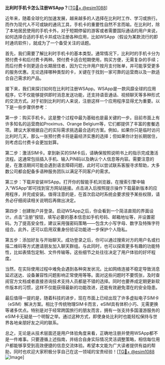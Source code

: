 **比利时手机卡怎么注册WSApp？**[[TG💪+ @esim1088](https://t.me/s/esim1088)]

近年来，随着全球化的加速发展，越来越多的人选择在比利时工作、学习或旅行。而作为现代人不可或缺的通讯工具，手机卡的重要性自然不言而喻。在比利时，除了本地居民使用的手机卡外，对于短期停留的游客或者需要国际通话的用户来说，如何选择合适的手机卡并成功注册各种应用，比如WSApp（假设为某款流行的即时通讯软件），就成为了一个备受关注的话题。

首先，我们需要了解比利时手机卡的基本类型。通常情况下，比利时的手机卡分为预付费卡和后付费卡两种。预付费卡适合短期使用，购买方便，无需复杂的手续；而后付费卡则更适合长期居住者，因为它允许用户按月支付账单，并可能享受更多的服务优惠。无论选择哪种类型的卡，关键在于找到一家可靠的运营商以及一款适合自己需求的产品。

接下来，我们来探讨如何在比利时注册WSApp。WSApp是一款风靡全球的应用程序，它不仅能够提供即时消息发送功能，还支持语音通话、视频聊天等多种形式的交流方式。对于初到比利时的人来说，注册这样一个应用程序显得尤为重要。以下是一些步骤供参考：

第一步：购买手机卡。这是整个过程中最为基础也是最关键的一步。目前市面上有许多知名的运营商如Proximus、Orange Belgium等，它们都提供了丰富的套餐选项。建议大家根据自己的实际需求挑选最合适的方案。例如，如果你只是临时访问比利时几天，那么一张预付费卡将是最经济实惠的选择；但如果你计划长期居住，则考虑后付费卡会更加划算。

第二步：激活SIM卡。拿到新买的SIM卡后，请确保按照说明书上的指示完成激活流程。这通常包括插入手机、输入PIN码以及确认个人信息等内容。需要注意的是，在激活期间可能会遇到语言障碍问题，此时可以尝试联系客服寻求帮助，大多数公司都会配备多语种服务团队以满足不同客户的需求。

第三步：下载并安装WSApp。打开你的智能手机浏览器，在搜索引擎中输入“WSApp”即可找到官方网站链接。点击进入后按照提示操作下载最新版本的应用程序，并完成安装。值得注意的是，在首次启动时系统会要求授予某些权限，请务必仔细阅读相关说明后再做出决定。

第四步：创建账户并登录。启动WSApp之后，你会看到一个简洁直观的界面设计。点击“注册”按钮，填写必要的基本信息如手机号码、邮箱地址等，并设置密码。为了提高安全性，建议采用强密码策略——包含大小写字母、数字及特殊字符组合。此外，还可以启用双重身份验证功能进一步保护个人隐私。

第五步：添加好友与开始聊天。成功登录之后，你可以通过搜索对方的用户名或扫描二维码等方式邀请朋友加入聊天群组。与此同时，也可以探索更多有趣的功能特性，比如表情包定制、文件传输等。这些细节之处往往决定了用户体验的好坏程度。

当然，在实际使用过程中难免会遇到各种突发状况。比如网络连接不稳定导致消息延迟送达、设备兼容性问题影响正常使用等等。面对这些问题时不要慌张，及时查阅官方文档或者直接咨询技术支持人员都是不错的选择。同时也要养成定期更新软件版本的习惯，这样不仅能获得最新的功能改进，还能有效避免潜在的安全隐患。

最后值得一提的是，随着科技的进步，现在市面上已经出现了许多虚拟电子SIM卡（eSIM）解决方案。相比于传统物理SIM卡而言，eSIM具有体积小巧、无需更换等诸多优点。特别是对于经常跨国旅行的朋友而言，拥有一张支持多国漫游服务的eSIM卡无疑是一个明智之举。通过这种方式，即使身处比利时也能轻松保持与世界各地亲朋好友之间的联系。

总之，无论是从技术层面还是用户体验角度来看，正确地注册并使用WSApp都不是一件难事。只要遵循上述指南，并结合自身实际情况灵活调整策略，相信每位用户都能够享受到高效便捷的信息交流体验。希望本文能为广大读者提供有益的帮助，同时也欢迎大家积极分享自己在这一领域的宝贵经验！[[TG💪+ @esim1088](https://t.me/s/esim1088) ![Image](https://i.postimg.cc/4NQfJmqS/Snipaste-2025-05-13-00-14-12.png)]